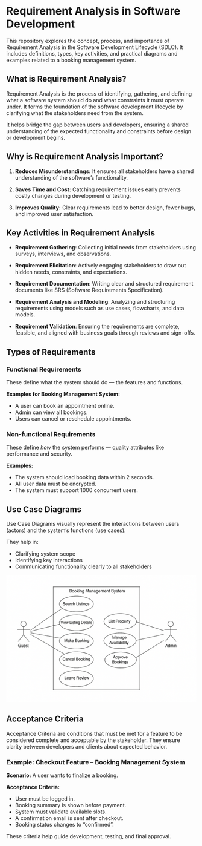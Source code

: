 # Requirement Analysis in Software Development
This repository explores the concept, process, and importance of Requirement Analysis in the Software Development Lifecycle (SDLC). It includes definitions, types, key activities, and practical diagrams and examples related to a booking management system.

## What is Requirement Analysis?
Requirement Analysis is the process of identifying, gathering, and defining what a software system should do and what constraints it must operate under. It forms the foundation of the software development lifecycle by clarifying what the stakeholders need from the system.

It helps bridge the gap between users and developers, ensuring a shared understanding of the expected functionality and constraints before design or development begins.

## Why is Requirement Analysis Important?

1. **Reduces Misunderstandings:** It ensures all stakeholders have a shared understanding of the software’s functionality.

2. **Saves Time and Cost:** Catching requirement issues early prevents costly changes during development or testing.

3. **Improves Quality:** Clear requirements lead to better design, fewer bugs, and improved user satisfaction.

## Key Activities in Requirement Analysis

- **Requirement Gathering**: Collecting initial needs from stakeholders using surveys, interviews, and observations.

- **Requirement Elicitation**: Actively engaging stakeholders to draw out hidden needs, constraints, and expectations.

- **Requirement Documentation**: Writing clear and structured requirement documents like SRS (Software Requirements Specification).

- **Requirement Analysis and Modeling**: Analyzing and structuring requirements using models such as use cases, flowcharts, and data models.

- **Requirement Validation**: Ensuring the requirements are complete, feasible, and aligned with business goals through reviews and sign-offs.

## Types of Requirements

### Functional Requirements
These define what the system should do — the features and functions.

**Examples for Booking Management System:**
- A user can book an appointment online.
- Admin can view all bookings.
- Users can cancel or reschedule appointments.

### Non-functional Requirements
These define *how* the system performs — quality attributes like performance and security.

**Examples:**
- The system should load booking data within 2 seconds.
- All user data must be encrypted.
- The system must support 1000 concurrent users.

## Use Case Diagrams

Use Case Diagrams visually represent the interactions between users (actors) and the system’s functions (use cases).

They help in:
- Clarifying system scope
- Identifying key interactions
- Communicating functionality clearly to all stakeholders

![Booking System Use Case Diagram](./alx-booking-uc.png)

## Acceptance Criteria

Acceptance Criteria are conditions that must be met for a feature to be considered complete and acceptable by the stakeholder. They ensure clarity between developers and clients about expected behavior.

### Example: Checkout Feature – Booking Management System

**Scenario:** A user wants to finalize a booking.

**Acceptance Criteria:**
- User must be logged in.
- Booking summary is shown before payment.
- System must validate available slots.
- A confirmation email is sent after checkout.
- Booking status changes to “confirmed”.

These criteria help guide development, testing, and final approval.
